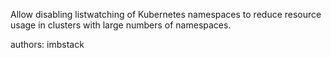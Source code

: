 Allow disabling listwatching of Kubernetes namespaces to reduce resource usage in clusters with
large numbers of namespaces.

authors: imbstack
